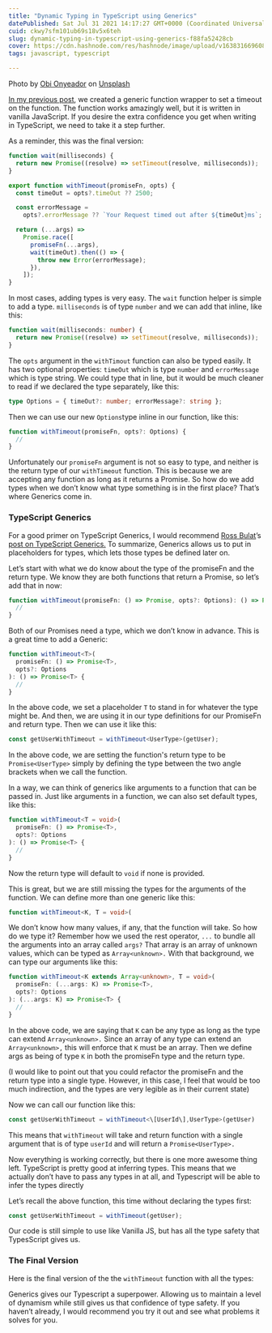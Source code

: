 ```yaml
---
title: "Dynamic Typing in TypeScript using Generics"
datePublished: Sat Jul 31 2021 14:17:27 GMT+0000 (Coordinated Universal Time)
cuid: ckwy7sfm101ub69s18v5x6teh
slug: dynamic-typing-in-typescript-using-generics-f88fa52428cb
cover: https://cdn.hashnode.com/res/hashnode/image/upload/v1638316696089/fdxjijioy.jpeg
tags: javascript, typescript

---
```


Photo by [Obi Onyeador](https://unsplash.com/@thenewmalcolm?utm_source=medium&utm_medium=referral) on [Unsplash](https://unsplash.com?utm_source=medium&utm_medium=referral)

[In my previous post](https://non-traditional.dev/creating-a-timeout-wrapper-in-javascript-4e298a5fd42f), we created a generic function wrapper to set a timeout on the function. The function works amazingly well, but it is written in vanilla JavaScript. If you desire the extra confidence you get when writing in TypeScript, we need to take it a step further.

As a reminder, this was the final version:

```javascript
function wait(milliseconds) {
  return new Promise((resolve) => setTimeout(resolve, milliseconds));
}

export function withTimeout(promiseFn, opts) {
  const timeOut = opts?.timeOut ?? 2500;

  const errorMessage =
    opts?.errorMessage ?? `Your Request timed out after ${timeOut}ms`;

  return (...args) =>
    Promise.race([
      promiseFn(...args),
      wait(timeOut).then(() => {
        throw new Error(errorMessage);
      }),
    ]);
}
```

In most cases, adding types is very easy. The `wait` function helper is simple to add a type. `milliseconds` is of type `number` and we can add that inline, like this:

```typescript
function wait(milliseconds: number) {
  return new Promise((resolve) => setTimeout(resolve, milliseconds));
}
```

The `opts` argument in the `withTimout` function can also be typed easily. It has two optional properties: `timeOut` which is type `number` and `errorMessage` which is type string. We could type that in line, but it would be much cleaner to read if we declared the type separately, like this:

```typescript
type Options = { timeOut?: number; errorMessage?: string };
```

Then we can use our new `Options`type inline in our function, like this:

```typescript
function withTimeout(promiseFn, opts?: Options) {
  //
}
```

Unfortunately our `promiseFn` argument is not so easy to type, and neither is the return type of our `withTimeout` function. This is because we are accepting any function as long as it returns a Promise. So how do we add types when we don’t know what type something is in the first place? That’s where Generics come in.

### TypeScript Generics

For a good primer on TypeScript Generics, I would recommend [Ross Bulat](https://medium.com/u/7cbf2b1d5a4e)’s [post on TypeScript Generics.](https://rossbulat.medium.com/typescript-generics-explained-15c6493b510f) To summarize, Generics allows us to put in placeholders for types, which lets those types be defined later on.

Let’s start with what we do know about the type of the promiseFn and the return type. We know they are both functions that return a Promise, so let’s add that in now:

```typescript
function withTimeout(promiseFn: () => Promise, opts?: Options): () => Promise {
  //
}
```

Both of our Promises need a type, which we don’t know in advance. This is a great time to add a Generic:

```typescript
function withTimeout<T>(
  promiseFn: () => Promise<T>,
  opts?: Options
): () => Promise<T> {
  //
}
```

In the above code, we set a placeholder `T` to stand in for whatever the type might be. And then, we are using it in our type definitions for our PromiseFn and return type. Then we can use it like this:

```typescript
const getUserWithTimeout = withTimeout<UserType>(getUser);
```

In the above code, we are setting the function's return type to be `Promise<UserType>` simply by defining the type between the two angle brackets when we call the function.

In a way, we can think of generics like arguments to a function that can be passed in. Just like arguments in a function, we can also set default types, like this:

```typescript
function withTimeout<T = void>(
  promiseFn: () => Promise<T>,
  opts?: Options
): () => Promise<T> {
  //
}
```

Now the return type will default to `void` if none is provided.

This is great, but we are still missing the types for the arguments of the function. We can define more than one generic like this:

```typescript
function withTimeout<K, T = void>(
```

We don’t know how many values, if any, that the function will take. So how do we type it? Remember how we used the rest operator, `...` to bundle all the arguments into an array called `args?` That array is an array of unknown values, which can be typed as `Array<unknown>.` With that background, we can type our arguments like this:

```typescript
function withTimeout<K extends Array<unknown>, T = void>(
  promiseFn: (...args: K) => Promise<T>,
  opts?: Options
): (...args: K) => Promise<T> {
  //
}
```

In the above code, we are saying that `K` can be any type as long as the type can extend `Array<unknown>.` Since an array of any type can extend an `Array<unknown>,` this will enforce that `K` must be an array. Then we define args as being of type `K` in both the promiseFn type and the return type.

(I would like to point out that you could refactor the promiseFn and the return type into a single type. However, in this case, I feel that would be too much indirection, and the types are very legible as in their current state)

Now we can call our function like this:

```typescript
const getUserWithTimeout = withTimeout<\[UserId\],UserType>(getUser)
```

This means that `withTimeout` will take and return function with a single argument that is of type `userId` and will return a `Promise<UserType>.`

Now everything is working correctly, but there is one more awesome thing left. TypeScript is pretty good at inferring types. This means that we actually don’t have to pass any types in at all, and Typescript will be able to infer the types directly

Let’s recall the above function, this time without declaring the types first:

```typescript
const getUserWithTimeout = withTimeout(getUser);
```

Our code is still simple to use like Vanilla JS, but has all the type safety that TypesScript gives us.

### The Final Version

Here is the final version of the the `withTimeout` function with all the types:

Generics gives our Typescript a superpower. Allowing us to maintain a level of dynamism while still gives us that confidence of type safety. If you haven’t already, I would recommend you try it out and see what problems it solves for you.
